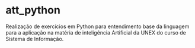 # att_python

Realização de exercícios em Python para entendimento base da linguagem para a aplicação na matéria de inteligência Artificial da UNEX do curso de Sistema de Informação.
